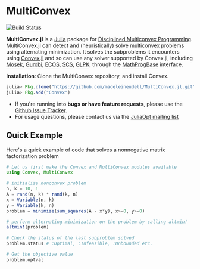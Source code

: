 # MultiConvex

[![Build Status](https://travis-ci.org/madeleineudell/MultiConvex.jl.svg?branch=master)](https://travis-ci.org/madeleineudell/MultiConvex.jl)

**MultiConvex.jl** is a [Julia](http://julialang.org) package for [Disciplined Multiconvex Programming](doc/multiconvex_slides.pdf). MultiConvex.jl can detect and (heuristically) solve multiconvex problems using alternating minimization. It solves the subproblems it encounters using [Convex.jl](https://github.com/JuliaOpt/Convex.jl) and so can use any solver supported by Convex.jl, including [Mosek](https://github.com/JuliaOpt/Mosek.jl), [Gurobi](https://github.com/JuliaOpt/gurobi.jl), [ECOS](https://github.com/JuliaOpt/ECOS.jl), [SCS](https://github.com/JuliaOpt/SCS.jl), [GLPK](https://github.com/JuliaOpt/GLPK.jl), through the [MathProgBase](http://mathprogbasejl.readthedocs.org/en/latest/) interface.

**Installation**: 
Clone the MultiConvex repository, and install Convex.
```julia
julia> Pkg.clone("https://github.com/madeleineudell/MultiConvex.jl.git")
julia> Pkg.add("Convex")
```

- If you're running into **bugs or have feature requests**, please use the [Github Issue Tracker](https://github.com/madeleineudell/MultiConvex.jl/issues>).
- For usage questions, please contact us via the [JuliaOpt mailing list](https://groups.google.com/forum/#!forum/julia-opt)

## Quick Example

Here's a quick example of code that solves a nonnegative matrix factorization problem
```julia
# Let us first make the Convex and MultiConvex modules available
using Convex, MultiConvex

# initialize nonconvex problem
n, k = 10, 1
A = rand(n, k) * rand(k, n)
x = Variable(n, k)
y = Variable(k, n)
problem = minimize(sum_squares(A - x*y), x>=0, y>=0)

# perform alternating minimization on the problem by calling altmin!
altmin!(problem)

# Check the status of the last subproblem solved
problem.status # :Optimal, :Infeasible, :Unbounded etc.

# Get the objective value
problem.optval
```
